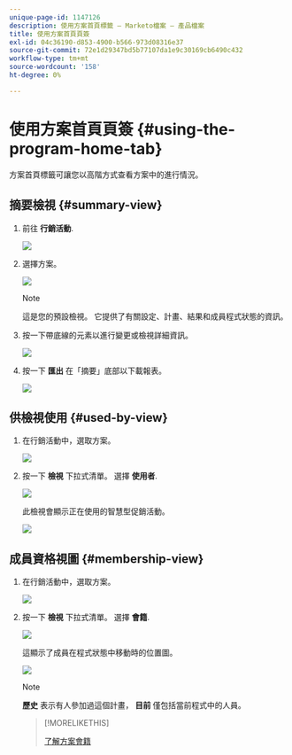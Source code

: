 ```yaml
---
unique-page-id: 1147126
description: 使用方案首頁標籤 — Marketo檔案 — 產品檔案
title: 使用方案首頁頁簽
exl-id: 04c36190-d853-4900-b566-973d08316e37
source-git-commit: 72e1d29347bd5b77107da1e9c30169cb6490c432
workflow-type: tm+mt
source-wordcount: '158'
ht-degree: 0%

---
```


# 使用方案首頁頁簽 {#using-the-program-home-tab}

方案首頁標籤可讓您以高階方式查看方案中的進行情況。

## 摘要檢視 {#summary-view}

1. 前往 **行銷活動**.

   ![](assets/login-marketing-activities-1.png)

1. 選擇方案。

   ![](assets/image2014-9-18-17-3a1-3a55.png)

   >[!NOTE]
   >
   >這是您的預設檢視。 它提供了有關設定、計畫、結果和成員程式狀態的資訊。

1. 按一下帶底線的元素以進行變更或檢視詳細資訊。

   ![](assets/image2014-9-18-17-3a2-3a53.png)

1. 按一下 **匯出** 在「摘要」底部以下載報表。

   ![](assets/image2014-9-18-17-3a3-3a47.png)

## 供檢視使用 {#used-by-view}

1. 在行銷活動中，選取方案。

   ![](assets/image2014-9-18-17-3a4-3a24.png)

1. 按一下 **檢視** 下拉式清單。 選擇 **使用者**.

   ![](assets/image2014-9-18-17-3a5-3a2.png)

   此檢視會顯示正在使用的智慧型促銷活動。

   ![](assets/image2014-9-18-17-3a6-3a4.png)

## 成員資格視圖 {#membership-view}

1. 在行銷活動中，選取方案。

   ![](assets/image2014-9-18-17-3a7-3a25.png)

1. 按一下 **檢視** 下拉式清單。 選擇 **會籍**.

   ![](assets/image2014-9-18-17-3a7-3a49.png)

   這顯示了成員在程式狀態中移動時的位置圖。

   ![](assets/image2014-9-18-17-3a8-3a1.png)

   >[!NOTE]
   >
   >**歷史** 表示有人參加過這個計畫， **目前** 僅包括當前程式中的人員。

   >[!MORELIKETHIS]
   >
   >[了解方案會籍](/help/marketo/product-docs/core-marketo-concepts/programs/creating-programs/understanding-program-membership.md)
